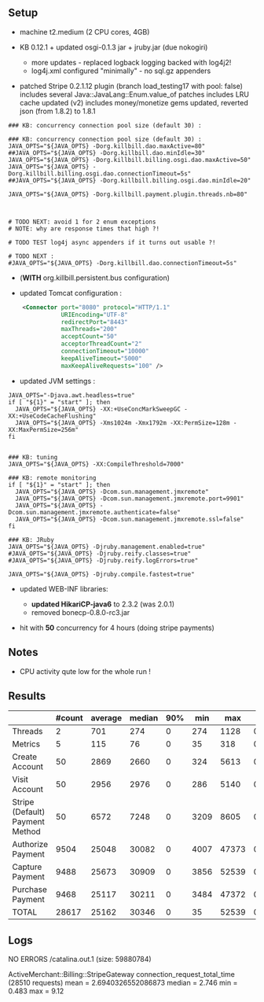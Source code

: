 ## Setup

- machine t2.medium (2 CPU cores, 4GB)

- KB 0.12.1 + updated osgi-0.1.3 jar + jruby.jar (due nokogiri)
  * more updates - replaced logback logging backed with log4j2!
  * log4j.xml configured "minimally" - no sql.gz appenders
- patched Stripe 0.2.1.12 plugin (branch load_testing17 with pool: false)
  includes several Java::JavaLang::Enum.value_of patches
  includes LRU cache updated (v2)
  includes money/monetize gems updated, reverted json (from 1.8.2) to 1.8.1
  
```
### KB: concurrency connection pool size (default 30) :

### KB: concurrency connection pool size (default 30) :
JAVA_OPTS="${JAVA_OPTS} -Dorg.killbill.dao.maxActive=80"
##JAVA_OPTS="${JAVA_OPTS} -Dorg.killbill.dao.minIdle=30"
JAVA_OPTS="${JAVA_OPTS} -Dorg.killbill.billing.osgi.dao.maxActive=50"
JAVA_OPTS="${JAVA_OPTS} -Dorg.killbill.billing.osgi.dao.connectionTimeout=5s"
##JAVA_OPTS="${JAVA_OPTS} -Dorg.killbill.billing.osgi.dao.minIdle=20"

JAVA_OPTS="${JAVA_OPTS} -Dorg.killbill.payment.plugin.threads.nb=80"



# TODO NEXT: avoid 1 for 2 enum exceptions
# NOTE: why are response times that high ?!

# TODO TEST log4j async appenders if it turns out usable ?!

# TODO NEXT :
#JAVA_OPTS="${JAVA_OPTS} -Dorg.killbill.dao.connectionTimeout=5s"
```

- (**WITH** org.killbill.persistent.bus configuration)

- updated Tomcat configuration :
```xml
    <Connector port="8080" protocol="HTTP/1.1"
               URIEncoding="UTF-8"
               redirectPort="8443"
               maxThreads="200"
               acceptCount="50"
               acceptorThreadCount="2"
               connectionTimeout="10000"
               keepAliveTimeout="5000"
               maxKeepAliveRequests="100" />
```

- updated JVM settings :
```
JAVA_OPTS="-Djava.awt.headless=true"
if [ "${1}" = "start" ]; then
  JAVA_OPTS="${JAVA_OPTS} -XX:+UseConcMarkSweepGC -XX:+UseCodeCacheFlushing"
  JAVA_OPTS="${JAVA_OPTS} -Xms1024m -Xmx1792m -XX:PermSize=128m -XX:MaxPermSize=256m"
fi


### KB: tuning
JAVA_OPTS="${JAVA_OPTS} -XX:CompileThreshold=7000"

### KB: remote monitoring
if [ "${1}" = "start" ]; then
  JAVA_OPTS="${JAVA_OPTS} -Dcom.sun.management.jmxremote"
  JAVA_OPTS="${JAVA_OPTS} -Dcom.sun.management.jmxremote.port=9901"
  JAVA_OPTS="${JAVA_OPTS} -Dcom.sun.management.jmxremote.authenticate=false"
  JAVA_OPTS="${JAVA_OPTS} -Dcom.sun.management.jmxremote.ssl=false"
fi

### KB: JRuby
JAVA_OPTS="${JAVA_OPTS} -Djruby.management.enabled=true"
#JAVA_OPTS="${JAVA_OPTS} -Djruby.reify.classes=true"
#JAVA_OPTS="${JAVA_OPTS} -Djruby.reify.logErrors=true"

JAVA_OPTS="${JAVA_OPTS} -Djruby.compile.fastest=true"
```

- updated WEB-INF libraries:
  * **updated HikariCP-java6** to 2.3.2 (was 2.0.1)
  * removed bonecp-0.8.0-rc3.jar

- hit with **50** concurrency for 4 hours (doing stripe payments)

## Notes

* CPU activity qute low for the whole run !


## Results

|                                 | #count | average | median | 90% |  min |   max |   errors | bandwidth |
| ------------------------------- | ------ | ------- | ------ | --- | ---- | ----- | -------- | --------- |
|                         Threads |      2 |     701 |    274 |   0 |  274 |  1128 | 0.00000% |    0.01/s |
|                         Metrics |      5 |     115 |     76 |   0 |   35 |   318 | 0.00000% |    0.02/s |
|                  Create Account |     50 |    2869 |   2660 |   0 |  324 |  5613 | 0.00000% |    1.32/s |
|                   Visit Account |     50 |    2956 |   2976 |   0 |  286 |  5140 | 0.00000% |     1.8/s |
| Stripe (Default) Payment Method |     50 |    6572 |   7248 |   0 | 3209 |  8605 | 0.00000% |     1.1/s |
|               Authorize Payment |   9504 |   25048 |  30082 |   0 | 4007 | 47373 | 0.00000% |    0.58/s |
|                 Capture Payment |   9488 |   25673 |  30909 |   0 | 3856 | 52539 | 0.00000% |    0.51/s |
|                Purchase Payment |   9468 |   25117 |  30211 |   0 | 3484 | 47372 | 0.00000% |    0.58/s |
|                           TOTAL |  28617 |   25162 |  30346 |   0 |   35 | 52539 | 0.00000% |    1.72/s |



## Logs

NO ERRORS /catalina.out.1 (size: 59880784)

ActiveMerchant::Billing::StripeGateway connection_request_total_time (28510 requests) mean = 2.6940326552086873 median = 2.746 min = 0.483 max = 9.12
